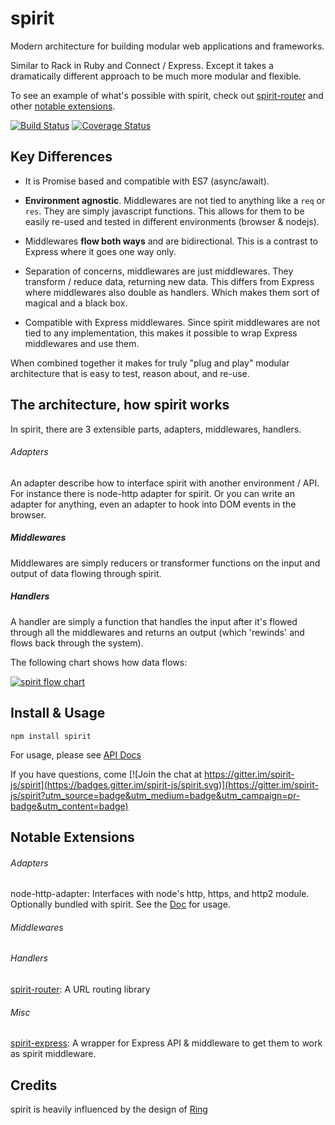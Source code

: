 # spirit
Modern architecture for building modular web applications and frameworks.

Similar to Rack in Ruby and Connect / Express. Except it takes a dramatically different approach to be much more modular and flexible.

To see an example of what's possible with spirit, check out [spirit-router](https://github.com/spirit-js/spirit-router) and other [notable extensions](#notable-extensions).

[![Build Status](https://travis-ci.org/spirit-js/spirit.svg?branch=master)](https://travis-ci.org/spirit-js/spirit)
[![Coverage Status](https://coveralls.io/repos/github/spirit-js/spirit/badge.svg?branch=master)](https://coveralls.io/github/spirit-js/spirit?branch=master)

## Key Differences
- It is Promise based and compatible with ES7 (async/await).

- __Environment agnostic__. Middlewares are not tied to anything like a `req` or `res`. They are simply javascript functions. This allows for them to be easily re-used and tested in different environments (browser & nodejs).

- Middlewares __flow both ways__ and are bidirectional. This is a contrast to Express where it goes one way only.

- Separation of concerns, middlewares are just middlewares. They transform / reduce data, returning new data. This differs from Express where middlewares also double as handlers. Which makes them sort of magical and a black box.

- Compatible with Express middlewares. Since spirit middlewares are not tied to any implementation, this makes it possible to wrap Express middlewares and use them.

When combined together it makes for truly "plug and play" modular architecture that is easy to test, reason about, and re-use.

## The architecture, how spirit works
In spirit, there are 3 extensible parts, adapters, middlewares, handlers.

###### Adapters
An adapter describe how to interface spirit with another environment / API. For instance there is node-http adapter for spirit. Or you can write an adapter for anything, even an adapter to hook into DOM events in the browser.

##### Middlewares
Middlewares are simply reducers or transformer functions on the input and output of data flowing through spirit.

##### Handlers
A handler are simply a function that handles the input after it's flowed through all the middlewares and returns an output (which 'rewinds' and flows back through the system).

The following chart shows how data flows:

[![spirit flow chart](https://raw.githubusercontent.com/spirit-js/spirit/master/docs/flow-chart.png)](https://github.com/spirit-js/spirit)

## Install & Usage
`npm install spirit`

For usage, please see [API Docs](docs/api)

If you have questions, come
[![Join the chat at https://gitter.im/spirit-js/spirit](https://badges.gitter.im/spirit-js/spirit.svg)](https://gitter.im/spirit-js/spirit?utm_source=badge&utm_medium=badge&utm_campaign=pr-badge&utm_content=badge)

## Notable Extensions
###### Adapters
node-http-adapter: Interfaces with node's http, https, and http2 module. Optionally bundled with spirit. See the [Doc](docs/api/node-adapter.md) for usage.

###### Middlewares

###### Handlers
[spirit-router](https://github.com/spirit-js/spirit-router):
A URL routing library

###### Misc
[spirit-express](https://github.com/spirit-js/spirit-express):
A wrapper for Express API & middleware to get them to work as spirit middleware.

## Credits
spirit is heavily influenced by the design of [Ring](https://github.com/ring-clojure/ring)
